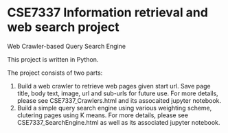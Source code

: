 # CSE7337 Information retrieval and web search project
Web Crawler-based Query Search Engine

This project is written in Python. 

The project consists of two parts:
  1) Build a web crawler to retrieve web pages given start url. Save page title, body text, image, url and sub-urls for future use. For more details, please see CSE7337_Crawlers.html and its assocaited jupyter notebook.  
  2) Build a simple query search engine using various weighting scheme, clutering pages using K means. For more details, please see  CSE7337_SearchEngine.html as well as its associated jupyter notebook. 


